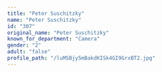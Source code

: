 ```yaml
---
title: "Peter Suschitzky"
name: "Peter Suschitzky"
id: "307"
original_name: "Peter Suschitzky"
known_for_department: "Camera"
gender: "2"
adult: "false"
profile_path: "/luMSBjy5mBakdKISk4GI9GrxBT2.jpg"
---
```


